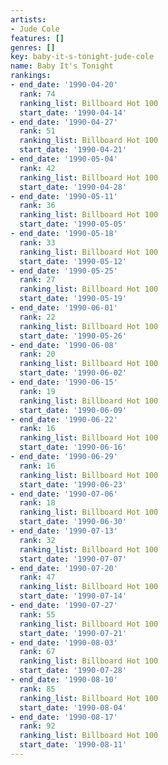 ```yaml
---
artists:
- Jude Cole
features: []
genres: []
key: baby-it-s-tonight-jude-cole
name: Baby It's Tonight
rankings:
- end_date: '1990-04-20'
  rank: 74
  ranking_list: Billboard Hot 100
  start_date: '1990-04-14'
- end_date: '1990-04-27'
  rank: 51
  ranking_list: Billboard Hot 100
  start_date: '1990-04-21'
- end_date: '1990-05-04'
  rank: 42
  ranking_list: Billboard Hot 100
  start_date: '1990-04-28'
- end_date: '1990-05-11'
  rank: 36
  ranking_list: Billboard Hot 100
  start_date: '1990-05-05'
- end_date: '1990-05-18'
  rank: 33
  ranking_list: Billboard Hot 100
  start_date: '1990-05-12'
- end_date: '1990-05-25'
  rank: 27
  ranking_list: Billboard Hot 100
  start_date: '1990-05-19'
- end_date: '1990-06-01'
  rank: 22
  ranking_list: Billboard Hot 100
  start_date: '1990-05-26'
- end_date: '1990-06-08'
  rank: 20
  ranking_list: Billboard Hot 100
  start_date: '1990-06-02'
- end_date: '1990-06-15'
  rank: 19
  ranking_list: Billboard Hot 100
  start_date: '1990-06-09'
- end_date: '1990-06-22'
  rank: 16
  ranking_list: Billboard Hot 100
  start_date: '1990-06-16'
- end_date: '1990-06-29'
  rank: 16
  ranking_list: Billboard Hot 100
  start_date: '1990-06-23'
- end_date: '1990-07-06'
  rank: 18
  ranking_list: Billboard Hot 100
  start_date: '1990-06-30'
- end_date: '1990-07-13'
  rank: 32
  ranking_list: Billboard Hot 100
  start_date: '1990-07-07'
- end_date: '1990-07-20'
  rank: 47
  ranking_list: Billboard Hot 100
  start_date: '1990-07-14'
- end_date: '1990-07-27'
  rank: 55
  ranking_list: Billboard Hot 100
  start_date: '1990-07-21'
- end_date: '1990-08-03'
  rank: 67
  ranking_list: Billboard Hot 100
  start_date: '1990-07-28'
- end_date: '1990-08-10'
  rank: 85
  ranking_list: Billboard Hot 100
  start_date: '1990-08-04'
- end_date: '1990-08-17'
  rank: 92
  ranking_list: Billboard Hot 100
  start_date: '1990-08-11'
---
```


